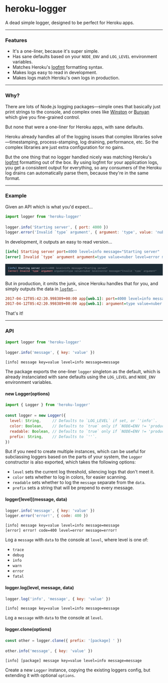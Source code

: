 
# heroku-logger

A dead simple logger, designed to be perfect for Heroku apps.

---

### Features

- It's a one-liner, because it's super simple.
- Has sane defaults based on your `NODE_ENV` and `LOG_LEVEL` environment variables.
- Matches Heroku's [logfmt](https://brandur.org/logfmt) formatting syntax.
- Makes logs easy to read in development.
- Makes logs match Heroku's own logs in production.

---

### Why?

There are lots of Node.js logging packages—simple ones that basically just print strings to the console, and complex ones like [Winston](https://github.com/winstonjs/winston) or [Bunyan](https://github.com/trentm/node-bunyan) which give you fine-grained control.

But none that were a one-liner for Heroku apps, with sane defaults.

Heroku already handles all of the logging issues that complex libraries solve—timestamping, process-stamping, log draining, performance, etc. So the complex libraries are just extra configuration for no gains.

But the one thing that no logger handled nicely was matching Heroku's [logfmt](https://brandur.org/logfmt) formatting out of the box. By using logfmt for your application logs, you get a consistent output for everything, so any consumers of the Heroku log drains can automatically parse them, because they're in the same format.

---

### Example

Given an API which is what you'd expect...

```js
import logger from 'heroku-logger'

logger.info('Starting server', { port: 4000 })
logger.error('Invalid `type` argument', { argument: 'type', value: 'nuber' })
```

In development, it outputs an easy to read version...

```ini
[info] Starting server port=4000 level=info message="Starting server"
[error] Invalid `type` argument argument=type value=nuber level=error message="Invalid `type` argument"
```

![](./docs/screenshot.png)

But in production, it omits the junk, since Heroku handles that for you, and simply outputs the data in [`logfmt`]()...

```ini
2017-04-12T05:42:20.998389+00:00 app[web.1]: port=4000 level=info message="Starting server"
2017-04-12T05:42:20.998389+00:00 app[web.1]: argument=type value=nuber level=error message="Invalid `type` argument"
```

That's it!

---

### API

```js
import logger from 'heroku-logger'

logger.info('message', { key: 'value' })
```
```
[info] message key=value level=info message=message
```

The package exports the one-liner `logger` singleton as the default, which is already instanciated with sane defaults using the `LOG_LEVEL` and `NODE_ENV` environment variables.

#### new Logger(options)

```js
import { Logger } from 'heroku-logger'

const logger = new Logger({
  level: String,     // Defaults to `LOG_LEVEL` if set, or `'info'`.
  color: Boolean,    // Defaults to `true` only if `NODE=ENV != 'production'`.
  readable: Boolean, // Defaults to `true` only if `NODE=ENV != 'production'`.
  prefix: String,    // Defaults to `''`.
})
```

But if you need to create multiple instances, which can be useful for subclassing loggers based on the parts of your system, the `Logger` constructor is also exported, which takes the following options:

- `level` sets the current log threshold, silencing logs that don't meet it.
- `color` sets whether to log in colors, for easier scanning.
- `readable` sets whether to log the `message` separate from the `data`.
- `prefix` sets a string that will be prepend to every message.

#### logger\[level\](message, data)

```js
logger.info('message', { key: 'value' })
logger.error('error!', { code: 400 })
```
```
[info] message key=value level=info message=message
[error] error! code=400 level=error message=error!
```

Log a `message` with `data` to the console at `level`, where level is one of:

- `trace`
- `debug`
- `info`
- `warn`
- `error`
- `fatal`

#### logger.log(level, message, data)

```js
logger.log('info', 'message', { key: 'value' })
```
```
[info] message key=value level=info message=message
```

Log a `message` with `data` to the console at `level`.

#### logger.clone(options)

```js
const other = logger.clone({ prefix: '[package] ' })

other.info('message', { key: 'value' })
```
```
[info] [package] message key=value level=info message=message
```

Create a new `Logger` instance, copying the existing loggers config, but extending it with optional `options`.

